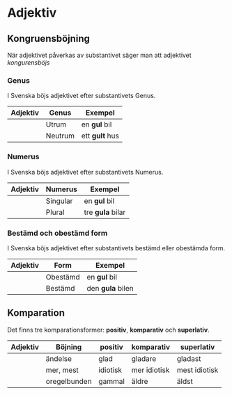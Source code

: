 # Adjektiv

## Kongruensböjning

När adjektivet påverkas av substantivet säger man att adjektivet _kongurensböjs_

### Genus

I Svenska böjs adjektivet efter substantivets Genus.

| Adjektiv  | Genus     | Exempel             |
| --------- | --------- | ------------------- |
|           | Utrum     | en **gul** bil      |
|           | Neutrum   | ett **gult** hus    |

### Numerus

I Svenska böjs adjektivet efter substantivets Numerus.

| Adjektiv  | Numerus   | Exempel             |
| --------- | --------- | ------------------- |
|           | Singular  | en **gul** bil      |
|           | Plural    | tre **gula** bilar  |

### Bestämd och obestämd form

I Svenska böjs adjektivet efter substantivets bestämd eller obestämda form.

| Adjektiv  | Form      | Exempel             |
| --------- | --------- | ------------------- |
|           | Obestämd  | en **gul** bil      |
|           | Bestämd   | den **gula** bilen  |

## Komparation

Det finns tre komparationsformer: __positiv__, __komparativ__ och __superlativ__.

| Adjektiv         | Böjning          | positiv          | komparativ            | superlativ      |
| ---------------- | ---------------- | -----------------| --------------------- | --------------- |
|                  | ändelse          | glad             | gladare               | gladast         |
|                  | mer, mest        | idiotisk         | mer idiotisk          | mest idiotisk   |
|                  | oregelbunden     | gammal           | äldre                 | äldst           |
